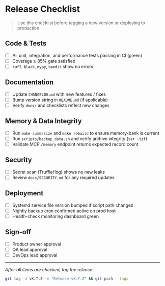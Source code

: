 # Release Checklist

> Use this checklist before tagging a new version or deploying to production.

## Code & Tests
- [ ] All unit, integration, and performance tests passing in CI (green)
- [ ] Coverage ≥ 85% gate satisfied
- [ ] `ruff`, `black`, `mypy`, `bandit` show no errors

## Documentation
- [ ] Update `CHANGELOG.md` with new features / fixes
- [ ] Bump version string in `README.md` (if applicable)
- [ ] Verify `docs/` and checklists reflect new changes

## Memory & Data Integrity
- [ ] Run `make summarize` and `make rebuild` to ensure memory-bank is current
- [ ] Run `scripts/backup_data.sh` and verify archive integrity (`tar -tzf`)
- [ ] Validate MCP `/memory` endpoint returns expected record count

## Security
- [ ] Secret scan (TruffleHog) shows no new leaks
- [ ] Review `docs/SECURITY.md` for any required updates

## Deployment
- [ ] Systemd service file version bumped if script path changed
- [ ] Nightly backup cron confirmed active on prod host
- [ ] Health-check monitoring dashboard green

## Sign-off
- [ ] Product owner approval
- [ ] QA lead approval
- [ ] DevOps lead approval

---

*After all items are checked, tag the release:*
```bash
git tag -a vX.Y.Z -m "Release vX.Y.Z" && git push --tags
``` 